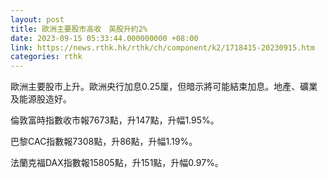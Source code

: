 ```yaml
---
layout: post
title: 歐洲主要股市高收　英股升約2%
date: 2023-09-15 05:33:44.000000000 +08:00
link: https://news.rthk.hk/rthk/ch/component/k2/1718415-20230915.htm
categories: rthk
---
```


歐洲主要股市上升。歐洲央行加息0.25厘，但暗示將可能結束加息。地產、礦業及能源股造好。

倫敦富時指數收市報7673點，升147點，升幅1.95%。

巴黎CAC指數報7308點，升86點，升幅1.19%。

法蘭克福DAX指數報15805點，升151點，升幅0.97%。
